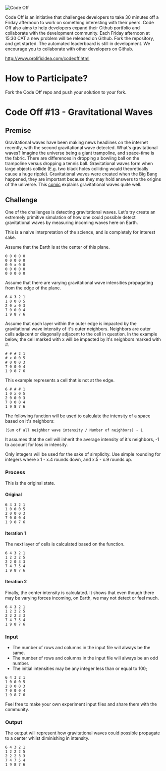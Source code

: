 ![Code Off](http://www.prolificidea.com/assets/img/code_off-logo.png "Code Off")

Code Off is an initiative that challenges developers to take 30 minutes off a Friday afternoon to work on something interesting with their peers. Code Off also aims to help developers expand their Github portfolio and collaborate with the development community. Each Friday afternoon at 15:30 CAT a new problem will be released on Github. Fork the repository, and get started.
The automated leaderboard is still in development. We encourage you to collaborate with other developers on Github.

http://www.prolificidea.com/codeoff.html

# How to Participate?
Fork the Code Off repo and push your solution to your fork.

# Code Off #13 - Gravitational Waves

## Premise
Gravitational waves have been making news headlines on the internet recently, with the second gravitational wave detected. What's gravitational waves? Imagine the universe being a giant trampoline, and space-time is the fabric. There are differences in dropping a bowling ball on the trampoline versus dropping a tennis ball. Gravitational waves form when large objects collide (E.g. two black holes colliding would theoretically cause a huge ripple). Gravitational waves were created when the Big Bang happened, they are important because they may hold answers to the origins of the universe. This [comic](http://www.phdcomics.com/comics.php?f=1853) explains gravitational waves quite well.

## Challenge
One of the challenges is detecting gravitational waves.
Let's try create an extremely primitive simulation of how one could possible detect gravitational waves by measuring incoming waves here on Earth.

This is a naive interpretation of the science, and is completely for interest sake.

Assume that the Earth is at the center of this plane.
```
0 0 0 0 0
0 0 0 0 0
0 0 x 0 0
0 0 0 0 0
0 0 0 0 0
```
Assume that there are varying gravitational wave intensities propagating from the edge of the plane.
```
6 4 3 2 1
1 0 0 0 5
2 0 x 0 3
7 0 0 0 4
1 9 8 7 6
```
Assume that each layer within the outer edge is impacted by the gravitational wave intensity of it's outer neighbors. Neighbors are outer cells adjacent or diagonally adjacent to the cell in question.
In the example below, the cell marked with x will be impacted by it's neighbors marked with #.
```
# # # 2 1
# x 0 0 5
# 0 0 0 3
7 0 0 0 4
1 9 8 7 6
```
This example represents a cell that is not at the edge.
```
6 # # # 1
1 0 x 0 5
2 0 0 0 3
7 0 0 0 4
1 9 8 7 6
```
The following function will be used to calculate the intensity of a space based on it's neighbors:
```
(Sum of all neighbor wave intensity / Number of neighbors) - 1
```

It assumes that the cell will inherit the average intensity of it's neighbors, -1 to account for loss in intensity.

Only integers will be used for the sake of simplicity. Use simple rounding for integers where x.1 - x.4 rounds down, and x.5 - x.9 rounds up.

### Process

This is the original state.
#### Original
```
6 4 3 2 1
1 0 0 0 5
2 0 0 0 3
7 0 0 0 4
1 9 8 7 6
```
#### Iteration 1
The next layer of cells is calculated based on the function.
```
6 4 3 2 1
1 2 2 2 5
2 2 0 3 3
7 4 7 5 4
1 9 8 7 6
```
#### Iteration 2
Finally, the center intensity is calculated. It shows that even though there may be varying forces incoming, on Earth, we may not detect or feel much.
```
6 4 3 2 1
1 2 2 2 5
2 2 2 3 3
7 4 7 5 4
1 9 8 7 6
```
### Input
* The number of rows and columns in the input file will always be the same.
* The number of rows and columns in the input file will always be an odd number.
* The initial intensities may be any integer less than or equal to 100;

```
6 4 3 2 1
1 0 0 0 5
2 0 0 0 3
7 0 0 0 4
1 9 8 7 6
```
Feel free to make your own experiment input files and share them with the community.

### Output
The output will represent how gravitational waves could possible propagate to a center whilst diminishing in intensity.

```
6 4 3 2 1
1 2 2 2 5
2 2 2 3 3
7 4 7 5 4
1 9 8 7 6
```

